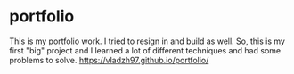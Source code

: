 # portfolio
This is my portfolio work. I tried to resign in and build as well. So, this is my first "big" project and I learned a lot of different techniques and had some problems to solve.
https://vladzh97.github.io/portfolio/
